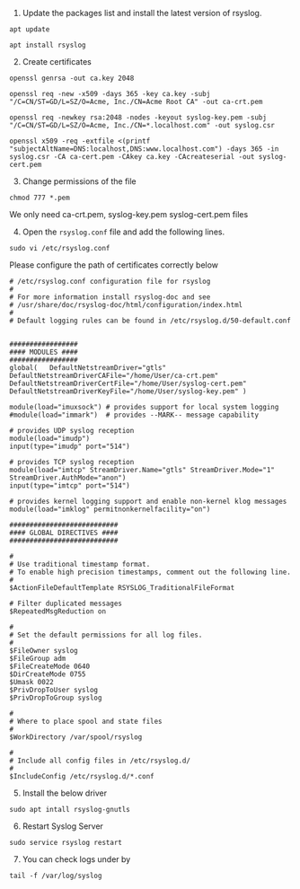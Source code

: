 
1. Update the packages list and install the latest version of rsyslog.

`apt update`

`apt install rsyslog`

2. Create certificates

```
openssl genrsa -out ca.key 2048

openssl req -new -x509 -days 365 -key ca.key -subj "/C=CN/ST=GD/L=SZ/O=Acme, Inc./CN=Acme Root CA" -out ca-crt.pem

openssl req -newkey rsa:2048 -nodes -keyout syslog-key.pem -subj "/C=CN/ST=GD/L=SZ/O=Acme, Inc./CN=*.localhost.com" -out syslog.csr

openssl x509 -req -extfile <(printf "subjectAltName=DNS:localhost,DNS:www.localhost.com") -days 365 -in syslog.csr -CA ca-cert.pem -CAkey ca.key -CAcreateserial -out syslog-cert.pem
```

3. Change permissions of the file
```
chmod 777 *.pem
```

We only need ca-crt.pem, syslog-key.pem syslog-cert.pem files


4. Open the `rsyslog.conf` file and add the following lines.

```none
sudo vi /etc/rsyslog.conf
```

Please configure the path of certificates correctly below

```
# /etc/rsyslog.conf configuration file for rsyslog
#
# For more information install rsyslog-doc and see
# /usr/share/doc/rsyslog-doc/html/configuration/index.html
#
# Default logging rules can be found in /etc/rsyslog.d/50-default.conf


#################
#### MODULES ####
#################
global(   DefaultNetstreamDriver="gtls"   DefaultNetstreamDriverCAFile="/home/User/ca-crt.pem"   DefaultNetstreamDriverCertFile="/home/User/syslog-cert.pem"
DefaultNetstreamDriverKeyFile="/home/User/syslog-key.pem" )

module(load="imuxsock") # provides support for local system logging
#module(load="immark")  # provides --MARK-- message capability

# provides UDP syslog reception
module(load="imudp")
input(type="imudp" port="514")

# provides TCP syslog reception
module(load="imtcp" StreamDriver.Name="gtls" StreamDriver.Mode="1" StreamDriver.AuthMode="anon")
input(type="imtcp" port="514")

# provides kernel logging support and enable non-kernel klog messages
module(load="imklog" permitnonkernelfacility="on")

###########################
#### GLOBAL DIRECTIVES ####
###########################

#
# Use traditional timestamp format.
# To enable high precision timestamps, comment out the following line.
#
$ActionFileDefaultTemplate RSYSLOG_TraditionalFileFormat

# Filter duplicated messages
$RepeatedMsgReduction on

#
# Set the default permissions for all log files.
#
$FileOwner syslog
$FileGroup adm
$FileCreateMode 0640
$DirCreateMode 0755
$Umask 0022
$PrivDropToUser syslog
$PrivDropToGroup syslog

#
# Where to place spool and state files
#
$WorkDirectory /var/spool/rsyslog

#
# Include all config files in /etc/rsyslog.d/
#
$IncludeConfig /etc/rsyslog.d/*.conf

```

5. Install the below driver

```
sudo apt intall rsyslog-gnutls
```

6. Restart Syslog Server
```
sudo service rsyslog restart
```

7. You can check logs under by 

```
tail -f /var/log/syslog
```



